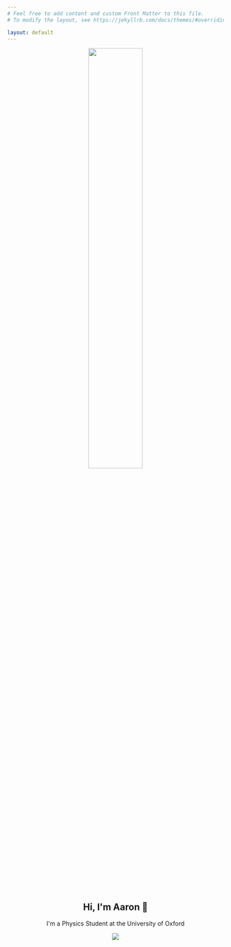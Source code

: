 ```yaml
---
# Feel free to add content and custom Front Matter to this file.
# To modify the layout, see https://jekyllrb.com/docs/themes/#overriding-theme-defaults

layout: default
---
```

<center>
  <img src="https://a5v.github.io/personal-website/assets/images/profile_pic.png" style="width:50%;"/>
  <h2>
    Hi, I'm Aaron 👋
  </h2>
  <p>
  I'm a Physics Student at the University of Oxford
  </p>

  <div style="width:5%;text-align:center;">
    <!-- <a href="https://www.linkedin.com/in/aaron-vitarana/"> <img src="https://a5v.github.io/personal-website/assets/icons/linkedin_icon.png"> </a> -->
    <a href="https://github.com/a5v"> <img src="https://a5v.github.io/personal-website/assets/icons/github_icon.png"> </a>
  </div>

</center>
